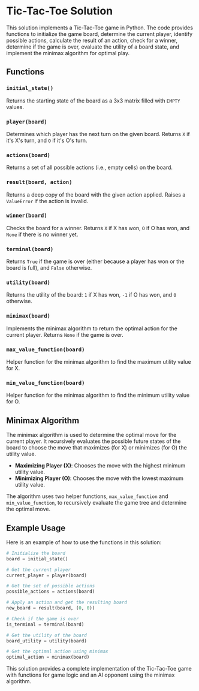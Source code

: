 # Tic-Tac-Toe Solution

This solution implements a Tic-Tac-Toe game in Python. The code provides functions to initialize the game board, determine the current player, identify possible actions, calculate the result of an action, check for a winner, determine if the game is over, evaluate the utility of a board state, and implement the minimax algorithm for optimal play.

## Functions

### `initial_state()`

Returns the starting state of the board as a 3x3 matrix filled with `EMPTY` values.

### `player(board)`

Determines which player has the next turn on the given board. Returns `X` if it's X's turn, and `O` if it's O's turn.

### `actions(board)`

Returns a set of all possible actions (i.e., empty cells) on the board.

### `result(board, action)`

Returns a deep copy of the board with the given action applied. Raises a `ValueError` if the action is invalid.

### `winner(board)`

Checks the board for a winner. Returns `X` if X has won, `O` if O has won, and `None` if there is no winner yet.

### `terminal(board)`

Returns `True` if the game is over (either because a player has won or the board is full), and `False` otherwise.

### `utility(board)`

Returns the utility of the board: `1` if X has won, `-1` if O has won, and `0` otherwise.

### `minimax(board)`

Implements the minimax algorithm to return the optimal action for the current player. Returns `None` if the game is over.

### `max_value_function(board)`

Helper function for the minimax algorithm to find the maximum utility value for X.

### `min_value_function(board)`

Helper function for the minimax algorithm to find the minimum utility value for O.

## Minimax Algorithm

The minimax algorithm is used to determine the optimal move for the current player. It recursively evaluates the possible future states of the board to choose the move that maximizes (for X) or minimizes (for O) the utility value.

- **Maximizing Player (X)**: Chooses the move with the highest minimum utility value.
- **Minimizing Player (O)**: Chooses the move with the lowest maximum utility value.

The algorithm uses two helper functions, `max_value_function` and `min_value_function`, to recursively evaluate the game tree and determine the optimal move.

## Example Usage

Here is an example of how to use the functions in this solution:

```python
# Initialize the board
board = initial_state()

# Get the current player
current_player = player(board)

# Get the set of possible actions
possible_actions = actions(board)

# Apply an action and get the resulting board
new_board = result(board, (0, 0))

# Check if the game is over
is_terminal = terminal(board)

# Get the utility of the board
board_utility = utility(board)

# Get the optimal action using minimax
optimal_action = minimax(board)
```

This solution provides a complete implementation of the Tic-Tac-Toe game with functions for game logic and an AI opponent using the minimax algorithm.
